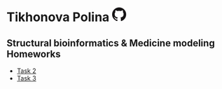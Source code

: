 # Tikhonova Polina [![Альтернативный текст](../GitHub-Mark-32px.png "Вернуться в репозиторий")](https://github.com/PollyTikhonova/bioinformatics_homeworks/blob/master/Medicine_modelling)
## Structural bioinformatics & Medicine modeling Homeworks

* [Task 2](task_2)
* [Task 3](task_3)
